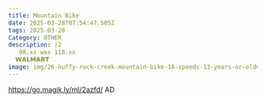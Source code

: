 ```yaml
---
title: Mountain Bike
date: 2025-03-28T07:54:47.505Z
tags: 2025-03-28
Category: OTHER
description: |2
   98.xx was 118.xx
  𝗪𝗔𝗟𝗠𝗔𝗥𝗧  
image: img/26-huffy-rock-creek-mountain-bike-18-speeds-13-years-or-older-mint_a88dda42-40f8-483c-af0b-cac1cc960e9f.53032b42c392226d711f1d4611bb75a5.webp
---
```

https://go.magik.ly/ml/2azfd/
AD